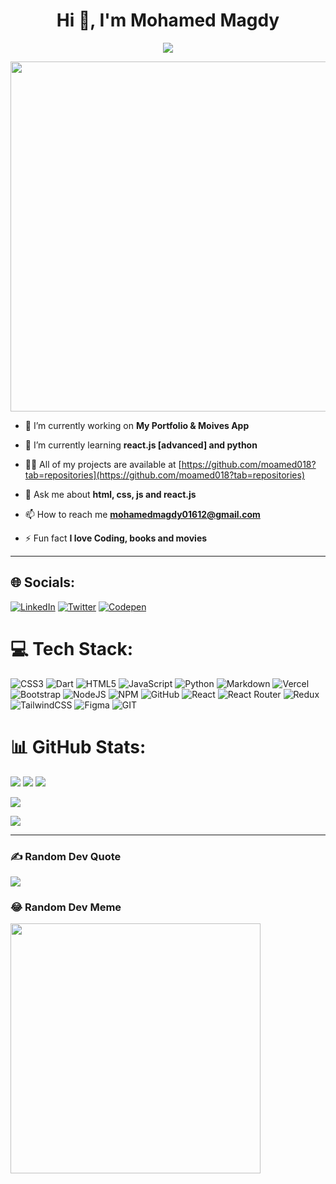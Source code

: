 <h1 align="center">Hi 👋, I'm Mohamed Magdy </h1>

<!-- <img src="https://media.giphy.com/media/hvRJCLFzcasrR4ia7z/giphy.gif" width="28"> -->

<p align="center">
  <a href="https://github.com/DenverCoder1/readme-typing-svg"><img src="https://readme-typing-svg.herokuapp.com/?background=00000000&lines=Front-end%20developer;learning%20react.js%20and%20python;I%20Love%20CSS%20❤&font=Fira%20Code&center=true&width=440&height=45&color=00FF00&vCenter=true&size=22"></a>
</p> 

<div align="center">
  <img src="https://camo.githubusercontent.com/c1dcb74cc1c1835b1d716f5051499a2814c683c806b15f04b0eba492863703e9/68747470733a2f2f63646e2e6472696262626c652e636f6d2f75736572732f3733303730332f73637265656e73686f74732f363538313234332f6176656e746f2e676966" width="560" >
</div> 

- 🔭 I’m currently working on **My Portfolio & Moives App**

- 🌱 I’m currently learning **react.js [advanced] and python**

- 👨‍💻 All of my projects are available at [https://github.com/moamed018?tab=repositories](https://github.com/moamed018?tab=repositories)

- 💬 Ask me about **html, css, js and react.js**

- 📫 How to reach me **mohamedmagdy01612@gmail.com**

- ⚡ Fun fact **I love Coding, books and movies**

---

## 🌐 Socials:

[![LinkedIn](https://img.shields.io/badge/-Mohamed%20Magdy-0077B5?style=flat&logo=Linkedin&logoColor=white)](https://linkedin.com/in/mohamed-magdy-82133215a) 
[![Twitter](https://img.shields.io/badge/Mohamed%20Magdy-%231DA1F2.svg?logo=Twitter&logoColor=white)](https://twitter.com/mmagdy_01612) 
[![Codepen](https://img.shields.io/badge/Codepen-000000?style=flat&logo=codepen&logoColor=white)](https://codepen.io/moamed018)

# 💻 Tech Stack:

![CSS3](https://img.shields.io/badge/css3-%231572B6.svg?style=flat-square&logo=css3&logoColor=white) 
![Dart](https://img.shields.io/badge/dart-%230175C2.svg?style=flat-square&logo=dart&logoColor=white) 
![HTML5](https://img.shields.io/badge/html5-%23E34F26.svg?style=flat-square&logo=html5&logoColor=white) 
![JavaScript](https://img.shields.io/badge/javascript-%23323330.svg?style=flat-square&logo=javascript&logoColor=%23F7DF1E) 
![Python](https://img.shields.io/badge/python-3670A0?style=flat-square&logo=python&logoColor=ffdd54) 
![Markdown](https://img.shields.io/badge/markdown-%23000000.svg?style=flat-square&logo=markdown&logoColor=white) 
![Vercel](https://img.shields.io/badge/vercel-%23000000.svg?style=flat-square&logo=vercel&logoColor=white) 
![Bootstrap](https://img.shields.io/badge/bootstrap-%23563D7C.svg?style=flat-square&logo=bootstrap&logoColor=white) 
![NodeJS](https://img.shields.io/badge/node.js-6DA55F?style=flat-square&logo=node.js&logoColor=white) 
![NPM](https://img.shields.io/badge/NPM-%23000000.svg?style=flat-square&logo=npm&logoColor=white) 
![GitHub](https://img.shields.io/badge/GitHub-%23121011.svg?style=flat-square&logo=github&logoColor=white) 
![React](https://img.shields.io/badge/react-%2320232a.svg?style=flat-square&logo=react&logoColor=%2361DAFB) 
![React Router](https://img.shields.io/badge/React_Router-CA4245?style=flat-square&logo=react-router&logoColor=white) 
![Redux](https://img.shields.io/badge/redux-%23593d88.svg?style=flat-square&logo=redux&logoColor=white) 
![TailwindCSS](https://img.shields.io/badge/tailwindcss-%2338B2AC.svg?style=flat-square&logo=tailwind-css&logoColor=white) 
![Figma](https://img.shields.io/badge/figma-%23F24E1E.svg?style=flat-square&logo=figma&logoColor=white) 
![GIT](https://img.shields.io/badge/Git-fc6d26?style=flat-square&logo=git&logoColor=white)

# 📊 GitHub Stats:

![](https://github-readme-stats.vercel.app/api?username=moamed018&theme=dark&hide_border=false&include_all_commits=true&count_private=true)
![](https://github-readme-streak-stats.herokuapp.com/?user=moamed018&theme=dark&hide_border=false)
![](https://github-readme-stats.vercel.app/api/top-langs/?username=moamed018&theme=dark&hide_border=false&include_all_commits=true&count_private=true&layout=compact)


[![](https://visitcount.itsvg.in/api?id=moamed018&label=Profile%20Views&color=12&icon=2&pretty=true)](https://github.com/moamed018)

[![](https://img.shields.io/github/followers/moamed018?style=flat-square)](https://github.com/moamed018)

---

### ✍️ Random Dev Quote

![](https://quotes-github-readme.vercel.app/api?type=horizontal&theme=radical)


### 😂 Random Dev Meme

<img src='https://randommeme-five.vercel.app/' style="height: 400px;"/>




